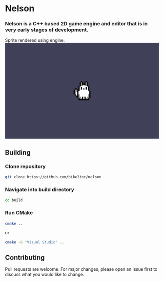 # Nelson

### Nelson is a C++ based 2D game engine and editor that is in very early stages of development.
Sprite rendered using engine.
![Sprite rendered in nelson engine](https://github.com/BikeLinc/Nelson/blob/main/res/images/screenshots/sprite_rendered.png)

## Building

### Clone repository
```bash
git clone https://github.com/bikelinc/nelson
```
### Navigate into build directory
```bash
cd build
```
### Run CMake
```bash
cmake ..
```
or
```bash
cmake -G "Visual Studio" ..
```
## Contributing
Pull requests are welcome. For major changes, please open an issue first to discuss what you would like to change.
